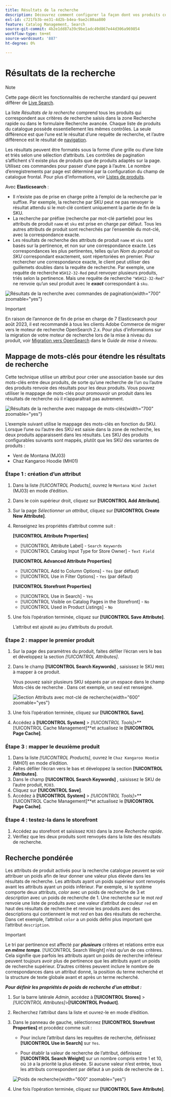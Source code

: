 ```yaml
---
title: Résultats de la recherche
description: Découvrez comment configurer la façon dont vos produits correspondent aux critères de recherche saisis dans la zone Recherche rapide ou dans le formulaire Recherche avancée.
exl-id: c721fb3b-ee31-4d2b-b4ea-9ae2c80aa800
feature: Catalog Management, Search
source-git-commit: 4b2e1dd87a39c9be1adc49d867e44d306a969854
workflow-type: tm+mt
source-wordcount: '887'
ht-degree: 0%

---
```


# Résultats de la recherche

>[!NOTE]
>
>Cette page décrit les fonctionnalités de recherche standard qui peuvent différer de [Live Search](https://experienceleague.adobe.com/docs/commerce-merchant-services/live-search/overview.html).

La liste _Résultats de la recherche_ comprend tous les produits qui correspondent aux critères de recherche saisis dans la zone Recherche rapide ou dans le formulaire Recherche avancée. Chaque liste de produits du catalogue possède essentiellement les mêmes contrôles. La seule différence est que l’une est le résultat d’une requête de recherche, et l’autre différence est le résultat de [navigation](navigation.md).

Les résultats peuvent être formatés sous la forme d’une grille ou d’une liste et triés selon une sélection d’attributs. Les contrôles de pagination s’affichent s’il existe plus de produits que de produits adaptés sur la page. Utilisez ces commandes pour passer d’une page à l’autre. Le nombre d’enregistrements par page est déterminé par la configuration du champ de catalogue frontal. Pour plus d’informations, voir [Listes de produits](navigation-product-listings.md).

Avec **Elasticsearch** :

- Il n’existe pas de prise en charge prête à l’emploi de la recherche par le suffixe. Par exemple, la recherche par SKU peut ne pas renvoyer le résultat attendu si le mot-clé contient uniquement la partie de fin de la SKU.
- La recherche par préfixe (recherche par mot-clé partielle) pour les attributs de produit `name` et `sku` est prise en charge par défaut. Tous les autres attributs de produit sont recherchés par l’ensemble du mot-clé, avec la correspondance exacte.
- Les résultats de recherche des attributs de produit `name` et `sku` sont basés sur la pertinence, et non sur une correspondance exacte. Les correspondances les plus pertinentes, telles qu’un _Nom du produit_ ou _SKU_ correspondant exactement, sont répertoriées en premier. Pour rechercher une correspondance exacte, le client peut utiliser des guillemets doubles dans la requête de recherche. Par exemple, une requête de recherche `WSH12-32-Red` peut renvoyer plusieurs produits, triés selon la pertinence. Mais une requête de recherche `"WSH12-32-Red"` ne renvoie qu’un seul produit avec le **_exact_** correspondant à `sku`.

![Résultats de la recherche avec commandes de pagination](./assets/storefront-search-results-shorts.png){width="700" zoomable="yes"}

>[!IMPORTANT]
>
>En raison de l’annonce de fin de prise en charge de 7 Elasticsearch pour août 2023, il est recommandé à tous les clients Adobe Commerce de migrer vers le moteur de recherche OpenSearch 2.x. Pour plus d’informations sur la migration de votre moteur de recherche lors de la mise à niveau du produit, voir [Migration vers OpenSearch](https://experienceleague.adobe.com/docs/commerce-operations/upgrade-guide/prepare/opensearch-migration.html) dans le _Guide de mise à niveau_.

## Mappage de mots-clés pour étendre les résultats de recherche

Cette technique utilise un attribut pour créer une association basée sur des mots-clés entre deux produits, de sorte qu’une recherche de l’un ou l’autre des produits renvoie des résultats pour les deux produits. Vous pouvez utiliser le mappage de mots-clés pour promouvoir un produit dans les résultats de recherche où il n’apparaîtrait pas autrement.

![Résultats de la recherche avec mappage de mots-clés](./assets/storefront-search-results-extended.png){width="700" zoomable="yes"}

L’exemple suivant utilise le mappage des mots-clés en fonction du SKU. Lorsque l’une ou l’autre des SKU est saisie dans la zone de recherche, les deux produits apparaissent dans les résultats. Les SKU des produits configurables suivants sont mappés, plutôt que les SKU des variantes de produits :

- Vent de Montana (MJ03)
- Chaz Kangaroo Hoodie (MH01)

### Étape 1 : création d’un attribut

1. Dans la liste _[!UICONTROL Products]_, ouvrez le `Montana Wind Jacket` (MJ03) en mode d’édition.
1. Dans le coin supérieur droit, cliquez sur **[!UICONTROL Add Attribute]**.
1. Sur la page _Sélectionner un attribut_, cliquez sur **[!UICONTROL Create New Attribute]**.
1. Renseignez les propriétés d’attribut comme suit :

   **[!UICONTROL Attribute Properties]**

   - [!UICONTROL Attribute Label] - `Search Keywords`
   - [!UICONTROL Catalog Input Type for Store Owner] - `Text Field`

   **[!UICONTROL Advanced Attribute Properties]**

   - [!UICONTROL Add to Column Options] - `Yes` (par défaut)
   - [!UICONTROL Use in Filter Options] - `Yes` (par défaut)

   **[!UICONTROL Storefront Properties]**

   - [!UICONTROL Use in Search] - `Yes`
   - [!UICONTROL Visible on Catalog Pages in the Storefront] - `No`
   - [!UICONTROL Used in Product Listings] - `No`

1. Une fois l’opération terminée, cliquez sur **[!UICONTROL Save Attribute]**.

   L’attribut est ajouté au jeu d’attributs du produit.

### Étape 2 : mapper le premier produit

1. Sur la page des paramètres du produit, faites défiler l’écran vers le bas et développez la section _[!UICONTROL Attributes]_.
1. Dans le champ **[!UICONTROL Search Keywords]** , saisissez le SKU `MH01` à mapper à ce produit.

   Vous pouvez saisir plusieurs SKU séparés par un espace dans le champ Mots-clés de recherche . Dans cet exemple, un seul est renseigné.

   ![Section Attributs avec mot-clé de recherche](./assets/search-keywords-attribute.png){width="600" zoomable="yes"}

1. Une fois l’opération terminée, cliquez sur **[!UICONTROL Save]**.
1. Accédez à **[!UICONTROL System]** > _[!UICONTROL Tools]_>**[!UICONTROL Cache Management]**et actualisez le **[!UICONTROL Page Cache]**.

### Étape 3 : mapper le deuxième produit

1. Dans la liste _[!UICONTROL Products]_, ouvrez le `Chaz Kangaroo Hoodie` (MH01) en mode d’édition.
1. Faites défiler l’écran vers le bas et développez la section **[!UICONTROL Attributes]**.
1. Dans le champ **[!UICONTROL Search Keywords]** , saisissez le SKU de l’autre produit, `MJ03`.
1. Cliquez sur **[!UICONTROL Save]**.
1. Accédez à **[!UICONTROL System]** > _[!UICONTROL Tools]_>**[!UICONTROL Cache Management]**et actualisez le **[!UICONTROL Page Cache]**.

### Étape 4 : testez-la dans le storefront

1. Accédez au storefront et saisissez `MJ03` dans la zone _Recherche rapide_.
1. Vérifiez que les deux produits sont renvoyés dans la liste des résultats de recherche.

## Recherche pondérée

Les attributs de produit activés pour la recherche catalogue peuvent se voir attribuer un poids afin de leur donner une valeur plus élevée dans les résultats de recherche. Les attributs ayant un poids supérieur sont renvoyés avant les attributs ayant un poids inférieur. Par exemple, si le système comporte deux attributs, _color_ avec un poids de recherche de 3 et _description_ avec un poids de recherche de 1. Une recherche sur le mot _red_ renvoie une liste de produits avec une valeur d’attribut de couleur `red` en haut des résultats de recherche et renvoie les produits avec des descriptions qui contiennent le mot _red_ en bas des résultats de recherche. Dans cet exemple, l’attribut `color` a un poids défini plus important que l’attribut `description`.

>[!IMPORTANT]
>
>Le tri par pertinence est affecté par **_plusieurs_** critères et relations entre eux **_en même temps_**. [!UICONTROL Search Weight] n’est qu’un de ces critères. Cela signifie que parfois les attributs ayant un poids de recherche inférieur peuvent toujours avoir plus de pertinence que les attributs ayant un poids de recherche supérieur. D’autres critères peuvent inclure le nombre de correspondances dans un attribut donné, la position du terme recherché et la structure de texte globale avant et après un terme recherché.

**_Pour définir les propriétés de poids de recherche d’un attribut :_**

1. Sur la barre latérale _Admin_, accédez à **[!UICONTROL Stores]** > _[!UICONTROL Attributes]_>**[!UICONTROL Product]**.

1. Recherchez l’attribut dans la liste et ouvrez-le en mode d’édition.

1. Dans le panneau de gauche, sélectionnez **[!UICONTROL Storefront Properties]** et procédez comme suit :

   - Pour inclure l’attribut dans les requêtes de recherche, définissez **[!UICONTROL Use in Search]** sur `Yes`.

   - Pour établir la valeur de recherche de l’attribut, définissez **[!UICONTROL Search Weight]** sur un nombre compris entre 1 et 10, où `10` a la priorité la plus élevée. Si aucune valeur n’est entrée, tous les attributs correspondent par défaut à un poids de recherche de `1`.

   ![Poids de recherche](./assets/search-weight.png){width="600" zoomable="yes"}

1. Une fois l’opération terminée, cliquez sur **[!UICONTROL Save Attribute]**.
